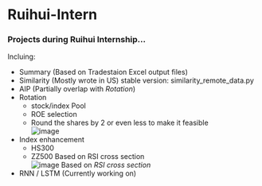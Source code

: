 # Ruihui-Intern
### Projects during Ruihui Internship...

Incluing:
- Summary (Based on Tradestaion Excel output files)
- Similarity (Mostly wrote in US)
  stable version: similarity_remote_data.py
- AIP (Partially overlap with _Rotation_)
- Rotation 
  - stock/index Pool
  - ROE selection 
  - Round the shares by 2 or even less to make it feasible  
  ![image](https://github.com/Ruihui-Intern/Rotation/定投保留1位小数10-10.png)
- Index enhancement
  - HS300
  - ZZ500
  Based on RSI cross section  
  ![image](https://github.com/Ruihui-Intern/IndexEnhancement/HS300.png)
  Based on _RSI cross section_
- RNN / LSTM (Currently working on)
